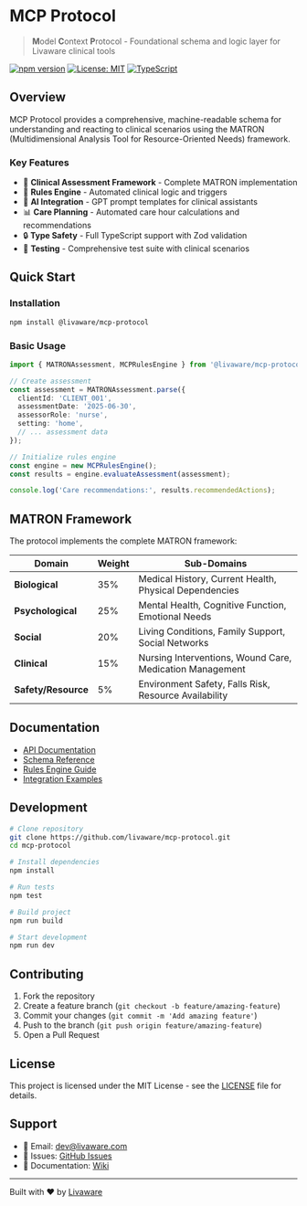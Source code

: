 # MCP Protocol

> **M**odel **C**ontext **P**rotocol - Foundational schema and logic layer for Livaware clinical tools

[![npm version](https://badge.fury.io/js/%40livaware%2Fmcp-protocol.svg)](https://badge.fury.io/js/%40livaware%2Fmcp-protocol)
[![License: MIT](https://img.shields.io/badge/License-MIT-yellow.svg)](https://opensource.org/licenses/MIT)
[![TypeScript](https://img.shields.io/badge/%3C%2F%3E-TypeScript-%230074c1.svg)](http://www.typescriptlang.org/)

## Overview

MCP Protocol provides a comprehensive, machine-readable schema for understanding and reacting to clinical scenarios using the MATRON (Multidimensional Analysis Tool for Resource-Oriented Needs) framework.

### Key Features

- 🏥 **Clinical Assessment Framework** - Complete MATRON implementation
- 🔧 **Rules Engine** - Automated clinical logic and triggers  
- 🤖 **AI Integration** - GPT prompt templates for clinical assistants
- 📊 **Care Planning** - Automated care hour calculations and recommendations
- 🔒 **Type Safety** - Full TypeScript support with Zod validation
- 🧪 **Testing** - Comprehensive test suite with clinical scenarios

## Quick Start

### Installation

```bash
npm install @livaware/mcp-protocol
```

### Basic Usage

```typescript
import { MATRONAssessment, MCPRulesEngine } from '@livaware/mcp-protocol';

// Create assessment
const assessment = MATRONAssessment.parse({
  clientId: 'CLIENT_001',
  assessmentDate: '2025-06-30',
  assessorRole: 'nurse',
  setting: 'home',
  // ... assessment data
});

// Initialize rules engine
const engine = new MCPRulesEngine();
const results = engine.evaluateAssessment(assessment);

console.log('Care recommendations:', results.recommendedActions);
```

## MATRON Framework

The protocol implements the complete MATRON framework:

| Domain | Weight | Sub-Domains |
|--------|--------|-------------|
| **Biological** | 35% | Medical History, Current Health, Physical Dependencies |
| **Psychological** | 25% | Mental Health, Cognitive Function, Emotional Needs |
| **Social** | 20% | Living Conditions, Family Support, Social Networks |
| **Clinical** | 15% | Nursing Interventions, Wound Care, Medication Management |
| **Safety/Resource** | 5% | Environment Safety, Falls Risk, Resource Availability |

## Documentation

- [API Documentation](./docs/api.md)
- [Schema Reference](./docs/schema.md)
- [Rules Engine Guide](./docs/rules-engine.md)
- [Integration Examples](./examples/)

## Development

```bash
# Clone repository
git clone https://github.com/livaware/mcp-protocol.git
cd mcp-protocol

# Install dependencies
npm install

# Run tests
npm test

# Build project
npm run build

# Start development
npm run dev
```

## Contributing

1. Fork the repository
2. Create a feature branch (`git checkout -b feature/amazing-feature`)
3. Commit your changes (`git commit -m 'Add amazing feature'`)
4. Push to the branch (`git push origin feature/amazing-feature`)
5. Open a Pull Request

## License

This project is licensed under the MIT License - see the [LICENSE](LICENSE) file for details.

## Support

- 📧 Email: [dev@livaware.com](mailto:dev@livaware.com)
- 🐛 Issues: [GitHub Issues](https://github.com/livaware/mcp-protocol/issues)
- 📖 Documentation: [Wiki](https://github.com/livaware/mcp-protocol/wiki)

---

Built with ❤️ by [Livaware](https://livaware.com)
